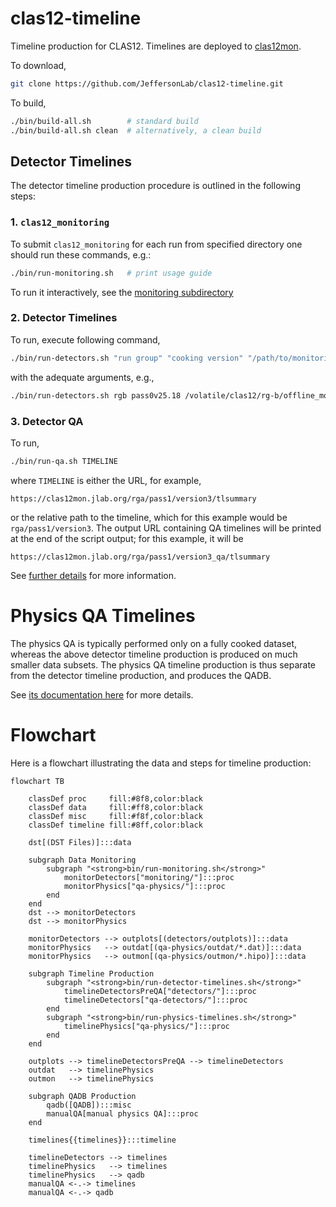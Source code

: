 # clas12-timeline

Timeline production for CLAS12. Timelines are deployed to [clas12mon](https://clas12mon.jlab.org).

To download,
```bash
git clone https://github.com/JeffersonLab/clas12-timeline.git
```

To build,
```bash
./bin/build-all.sh        # standard build
./bin/build-all.sh clean  # alternatively, a clean build
```

## Detector Timelines
The detector timeline production procedure is outlined in the following steps:

### 1. `clas12_monitoring`
To submit `clas12_monitoring` for each run from specified directory one should run these commands, e.g.:
```bash
./bin/run-monitoring.sh   # print usage guide
```

To run it interactively, see the [monitoring subdirectory](monitoring)

### 2. Detector Timelines
To run, execute following command,
```bash
./bin/run-detectors.sh "run group" "cooking version" "/path/to/monitoring/files/""
```
with the adequate arguments, e.g.,
```bash
./bin/run-detectors.sh rgb pass0v25.18 /volatile/clas12/rg-b/offline_monitoring/pass0/v25.18/
```

### 3. Detector QA
To run,
```bash
./bin/run-qa.sh TIMELINE
```
where `TIMELINE` is either the URL, for example,
```
https://clas12mon.jlab.org/rga/pass1/version3/tlsummary
```
or the relative path to the timeline, which for this example would be `rga/pass1/version3`. The output
URL containing QA timelines will be printed at the end of the script output; for this example, it will be
```
https://clas12mon.jlab.org/rga/pass1/version3_qa/tlsummary
```

See [further details](qa-detectors/README.md) for more information.

# Physics QA Timelines
The physics QA is typically performed only on a fully cooked dataset, whereas the above detector timeline production
is produced on much smaller data subsets. The physics QA timeline production is thus separate from the
detector timeline production, and produces the QADB.

See [its documentation here](qa-physics) for more details.


# Flowchart
Here is a flowchart illustrating the data and steps for timeline production:

```mermaid
flowchart TB

    classDef proc     fill:#8f8,color:black
    classDef data     fill:#ff8,color:black
    classDef misc     fill:#f8f,color:black
    classDef timeline fill:#8ff,color:black

    dst[(DST Files)]:::data

    subgraph Data Monitoring
        subgraph "<strong>bin/run-monitoring.sh</strong>"
            monitorDetectors["monitoring/"]:::proc
            monitorPhysics["qa-physics/"]:::proc
        end
    end
    dst --> monitorDetectors
    dst --> monitorPhysics

    monitorDetectors --> outplots[(detectors/outplots)]:::data
    monitorPhysics   --> outdat[(qa-physics/outdat/*.dat)]:::data
    monitorPhysics   --> outmon[(qa-physics/outmon/*.hipo)]:::data

    subgraph Timeline Production
        subgraph "<strong>bin/run-detector-timelines.sh</strong>"
            timelineDetectorsPreQA["detectors/"]:::proc
            timelineDetectors["qa-detectors/"]:::proc
        end
        subgraph "<strong>bin/run-physics-timelines.sh</strong>"
            timelinePhysics["qa-physics/"]:::proc
        end
    end

    outplots --> timelineDetectorsPreQA --> timelineDetectors
    outdat   --> timelinePhysics
    outmon   --> timelinePhysics

    subgraph QADB Production
        qadb([QADB]):::misc
        manualQA[manual physics QA]:::proc
    end
    
    timelines{{timelines}}:::timeline

    timelineDetectors --> timelines
    timelinePhysics   --> timelines
    timelinePhysics   --> qadb
    manualQA <-.-> timelines
    manualQA <-.-> qadb
```
